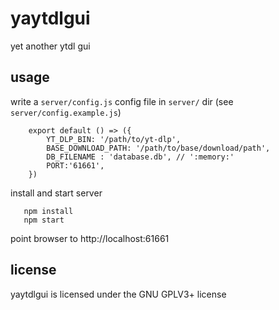 # yaytdlgui

yet another ytdl gui

## usage

write a `server/config.js` config file in `server/` dir (see `server/config.example.js`)

        export default () => ({
            YT_DLP_BIN: '/path/to/yt-dlp',
            BASE_DOWNLOAD_PATH: '/path/to/base/download/path',
            DB_FILENAME : 'database.db', // ':memory:'
            PORT:'61661',
        })

install and start server

       npm install
       npm start

point browser to http://localhost:61661


## license

yaytdlgui is licensed under the GNU GPLV3+ license